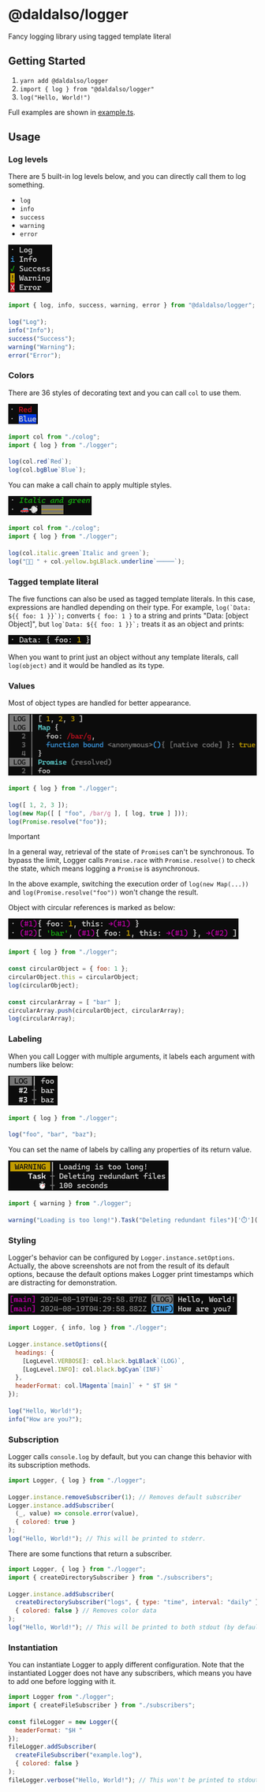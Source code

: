 # @daldalso/logger
Fancy logging library using tagged template literal

## Getting Started
1. `yarn add @daldalso/logger`
2. `import { log } from "@daldalso/logger"`
3. `log("Hello, World!")`

Full examples are shown in [example.ts](src/example.ts).

## Usage
### Log levels
There are 5 built-in log levels below, and you can directly call them to log something.
- `log`
- `info`
- `success`
- `warning`
- `error`

![Example of log levels](res/example-log-levels.png)

```js
import { log, info, success, warning, error } from "@daldalso/logger";

log("Log");
info("Info");
success("Success");
warning("Warning");
error("Error");
```

### Colors
There are 36 styles of decorating text and you can call `col` to use them.

![Example of col](res/example-col.png)

```js
import col from "./colog";
import { log } from "./logger";

log(col.red`Red`);
log(col.bgBlue`Blue`);
```

You can make a call chain to apply multiple styles.

![Example of col chain](res/example-col-chain.png)

```js
import col from "./colog";
import { log } from "./logger";

log(col.italic.green`Italic and green`);
log("🚗💨 " + col.yellow.bgLBlack.underline`─────`);
```

### Tagged template literal
The five functions can also be used as tagged template literals.
In this case, expressions are handled depending on their type.
For example, ```log(`Data: ${{ foo: 1 }}`);``` converts `{ foo: 1 }` to a string and prints "Data: [object Object]", but ```log`Data: ${{ foo: 1 }}`;``` treats it as an object and prints:

![Example of tagged template literal for an object](res/example-ttl-object.png)

When you want to print just an object without any template literals, call `log(object)` and it would be handled as its type.

### Values
Most of object types are handled for better appearance.

![Example of values](res/example-values.png)

```js
import { log } from "./logger";

log([ 1, 2, 3 ]);
log(new Map([ [ "foo", /bar/g ], [ log, true ] ]));
log(Promise.resolve("foo"));
```

> [!IMPORTANT]
>
> In a general way, retrieval of the state of `Promise`s can't be synchronous.
> To bypass the limit, Logger calls `Promise.race` with `Promise.resolve()` to check the state, which means logging a `Promise` is asynchronous.
>
> In the above example, switching the execution order of `log(new Map(...))` and `log(Promise.resolve("foo"))` won't change the result.

Object with circular references is marked as below:

![Example of circular reference](res/example-circular.png)

```js
import { log } from "./logger";

const circularObject = { foo: 1 };
circularObject.this = circularObject;
log(circularObject);

const circularArray = [ "bar" ];
circularArray.push(circularObject, circularArray);
log(circularArray);
```

### Labeling
When you call Logger with multiple arguments, it labels each argument with numbers like below:

![Example of labeling](res/example-label.png)

```js
import { log } from "./logger";

log("foo", "bar", "baz");
```

You can set the name of labels by calling any properties of its return value.

![Example of setting label name](res/example-label-name.png)

```js
import { warning } from "./logger";

warning("Loading is too long!").Task("Deleting redundant files")['⏱️']("100 seconds");
```

### Styling
Logger's behavior can be configured by `Logger.instance.setOptions`.
Actually, the above screenshots are not from the result of its default options,
because the default options makes Logger print timestamps which are distracting for demonstration.

![Example of styling](res/example-style.png)

```js
import Logger, { info, log } from "./logger";

Logger.instance.setOptions({
  headings: {
    [LogLevel.VERBOSE]: col.black.bgLBlack`(LOG)`,
    [LogLevel.INFO]: col.black.bgCyan`(INF)`
  },
  headerFormat: col.lMagenta`[main]` + " $T $H "
});

log("Hello, World!");
info("How are you?");
```

### Subscription
Logger calls `console.log` by default, but you can change this behavior with its subscription methods.

```js
import Logger, { log } from "./logger";

Logger.instance.removeSubscriber(1); // Removes default subscriber
Logger.instance.addSubscriber(
  (_, value) => console.error(value),
  { colored: true }
);
log("Hello, World!"); // This will be printed to stderr.
```

There are some functions that return a subscriber.

```js
import Logger, { log } from "./logger";
import { createDirectorySubscriber } from "./subscribers";

Logger.instance.addSubscriber(
  createDirectorySubscriber("logs", { type: "time", interval: "daily" }),
  { colored: false } // Removes color data
);
log("Hello, World!"); // This will be printed to both stdout (by default) and a log file.
```

### Instantiation
You can instantiate Logger to apply different configuration.
Note that the instantiated Logger does not have any subscribers, which means you have to add one before logging with it.

```js
import Logger from "./logger";
import { createFileSubscriber } from "./subscribers";

const fileLogger = new Logger({
  headerFormat: "$H "
});
fileLogger.addSubscriber(
  createFileSubscriber("example.log"),
  { colored: false }
);
fileLogger.verbose("Hello, World!"); // This won't be printed to stdout.
```